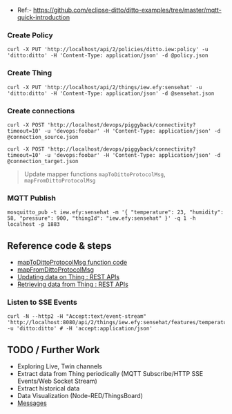 * Ref:- https://github.com/eclipse-ditto/ditto-examples/tree/master/mqtt-quick-introduction
### Create Policy

```
curl -X PUT 'http://localhost/api/2/policies/ditto.iew:policy' -u 'ditto:ditto' -H 'Content-Type: application/json' -d @policy.json
```

### Create Thing

```
curl -X PUT 'http://localhost/api/2/things/iew.efy:sensehat' -u 'ditto:ditto' -H 'Content-Type: application/json' -d @sensehat.json
```

### Create connections

```
curl -X POST 'http://localhost/devops/piggyback/connectivity?timeout=10' -u 'devops:foobar' -H 'Content-Type: application/json' -d @connection_source.json

curl -X POST 'http://localhost/devops/piggyback/connectivity?timeout=10' -u 'devops:foobar' -H 'Content-Type: application/json' -d @connection_target.json
```

> Update mapper functions `mapToDittoProtocolMsg`, `mapFromDittoProtocolMsg`

### MQTT Publish
```
mosquitto_pub -t iew.efy:sensehat -m '{ "temperature": 23, "humidity": 58, "pressure": 900, "thingId": "iew.efy:sensehat" }' -q 1 -h localhost -p 1883
```
## Reference code & steps
* [mapToDittoProtocolMsg function code](mapToDittoProtocolMsg.js)
* [mapFromDittoProtocolMsg](mapFromDittoProtocolMsg.js)
* [Updating data on Thing : REST APIs](REST-APIs-PUT-Data.md)
* [Retrieving data from Thing : REST APIs](REST-APIs-GET-Data.md)

### Listen to SSE Events
```
curl -N --http2 -H "Accept:text/event-stream" 'http://localhost:8080/api/2/things/iew.efy:sensehat/features/temperature' -u 'ditto:ditto' # -H 'accept:application/json'
```

## TODO / Further Work
* Exploring Live, Twin channels
* Extract data from Thing periodically (MQTT Subscribe/HTTP SSE Events/Web Socket Stream)
* Extract historical data 
* Data Visualization (Node-RED/ThingsBoard)
* [Messages](https://eclipse.dev/ditto/basic-messages.html)


